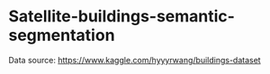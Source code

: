 # Satellite-buildings-semantic-segmentation
Data source: https://www.kaggle.com/hyyyrwang/buildings-dataset
